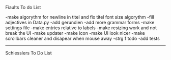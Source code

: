 Fiaults To do List

-make algorythm for newline in titel and fix titel font size algorythm
-fill adjectives in Data.py
-add gerundien
-add more grammar forms
-make settings file
-make entries relative to labels
-make resizing work and not break the UI
-make updater
-make icon
-make UI look nicer
-make scrollbars cleaner and disapear when mouse away
-strg f todo
-add tests

------------------------------------
Schiesslers To Do List
